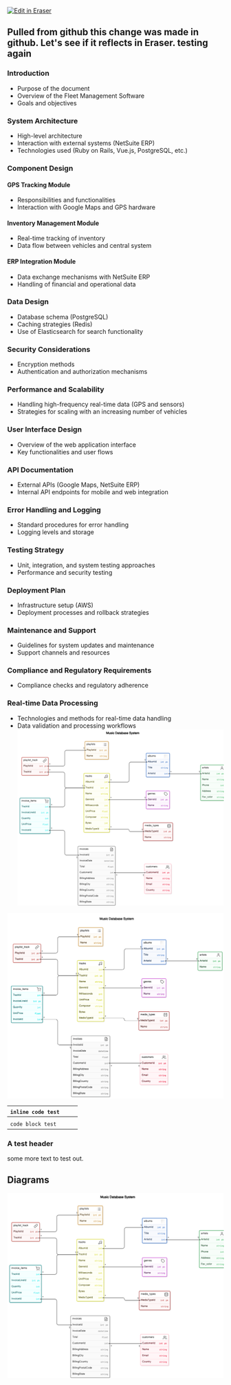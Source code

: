 <p><a target="_blank" href="https://app.eraser.io/workspace/5dEz50e4WefNpST7rfxx" id="edit-in-eraser-github-link"><img alt="Edit in Eraser" src="https://firebasestorage.googleapis.com/v0/b/second-petal-295822.appspot.com/o/images%2Fgithub%2FOpen%20in%20Eraser.svg?alt=media&amp;token=968381c8-a7e7-472a-8ed6-4a6626da5501"></a></p>

## Pulled from github this change was made in github. Let's see if it reflects in Eraser. testing again 
### Introduction
- Purpose of the document
- Overview of the Fleet Management Software
- Goals and objectives
### System Architecture
- High-level architecture
- Interaction with external systems (NetSuite ERP)
- Technologies used (Ruby on Rails, Vue.js, PostgreSQL, etc.)
### Component Design
#### GPS Tracking Module
- Responsibilities and functionalities
- Interaction with Google Maps and GPS hardware
#### Inventory Management Module
- Real-time tracking of inventory
- Data flow between vehicles and central system
#### ERP Integration Module
- Data exchange mechanisms with NetSuite ERP
- Handling of financial and operational data
### Data Design
- Database schema (PostgreSQL)
- Caching strategies (Redis)
- Use of Elasticsearch for search functionality
### Security Considerations
- Encryption methods
- Authentication and authorization mechanisms
### Performance and Scalability
- Handling high-frequency real-time data (GPS and sensors)
- Strategies for scaling with an increasing number of vehicles
### User Interface Design
- Overview of the web application interface
- Key functionalities and user flows
### API Documentation
- External APIs (Google Maps, NetSuite ERP)
- Internal API endpoints for mobile and web integration
### Error Handling and Logging
- Standard procedures for error handling
- Logging levels and storage
### Testing Strategy
- Unit, integration, and system testing approaches
- Performance and security testing
### Deployment Plan
- Infrastructure setup (AWS)
- Deployment processes and rollback strategies
### Maintenance and Support
- Guidelines for system updates and maintenance
- Support channels and resources
### Compliance and Regulatory Requirements
- Compliance checks and regulatory adherence
### Real-time Data Processing
- Technologies and methods for real-time data handling
- Data validation and processing workflows
![Figure 1](/.eraser/5dEz50e4WefNpST7rfxx___KLsHjkV4v8N66qoTkgtZV0vg9Ew1___---figure---BDoEW83WOO4MydgpAH3ak---figure---POJWc-AfQV-FBXMPolrvNw.png "Figure 1")



![image.png](/.eraser/5dEz50e4WefNpST7rfxx___KLsHjkV4v8N66qoTkgtZV0vg9Ew1___T_0NcHNvofTFbAoR78hlm.png "image.png")





| `﻿inline code test `  |  |  |
| ----- | ----- | ----- |
|  |  |  |
| `code block test `  |  |  |
### A test header 


some more text to test out. 




<!-- eraser-additional-content -->
## Diagrams
<!-- eraser-additional-files -->
<a href="/test/test file-Music Database System-1.eraserdiagram" data-element-id="MZp6YBnj86LQVfWPniy2m"><img src="/.eraser/5dEz50e4WefNpST7rfxx___KLsHjkV4v8N66qoTkgtZV0vg9Ew1___---diagram----4a08e54d3a360479b40de8fc6c0e2098-Music-Database-System.png" alt="" data-element-id="MZp6YBnj86LQVfWPniy2m" /></a>
<!-- end-eraser-additional-files -->
<!-- end-eraser-additional-content -->
<!--- Eraser file: https://app.eraser.io/workspace/5dEz50e4WefNpST7rfxx --->